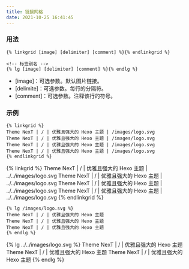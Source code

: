 ```yaml
---
title: 链接网格
date: 2021-10-25 16:41:45
---
```


### 用法

```
{% linkgrid [image] [delimiter] [comment] %}{% endlinkgrid %}

<!-- 标签别名 -->
{% lg [image] [delimiter] [comment] %}{% endlg %}
```

- [image]：可选参数。默认图片链接。
- [delimite]：可选参数。每行的分隔符。
- [comment]：可选参数。注释该行的符号。

### 示例

```
{% linkgrid %}
Theme NexT | / | 优雅且强大的 Hexo 主题 | /images/logo.svg
Theme NexT | / | 优雅且强大的 Hexo 主题 | /images/logo.svg
Theme NexT | / | 优雅且强大的 Hexo 主题 | /images/logo.svg
Theme NexT | / | 优雅且强大的 Hexo 主题 | /images/logo.svg
{% endlinkgrid %}
```

{% linkgrid %}
Theme NexT | / | 优雅且强大的 Hexo 主题 | ../../images/logo.svg
Theme NexT | / | 优雅且强大的 Hexo 主题 | ../../images/logo.svg
Theme NexT | / | 优雅且强大的 Hexo 主题 | ../../images/logo.svg
Theme NexT | / | 优雅且强大的 Hexo 主题 | ../../images/logo.svg
{% endlinkgrid %}

```
{% lg /images/logo.svg %}
Theme NexT | / | 优雅且强大的 Hexo 主题
Theme NexT | / | 优雅且强大的 Hexo 主题
Theme NexT | / | 优雅且强大的 Hexo 主题
{% endlg %}
```

{% lg ../../images/logo.svg %}
Theme NexT | / | 优雅且强大的 Hexo 主题
Theme NexT | / | 优雅且强大的 Hexo 主题
Theme NexT | / | 优雅且强大的 Hexo 主题
{% endlg %}
